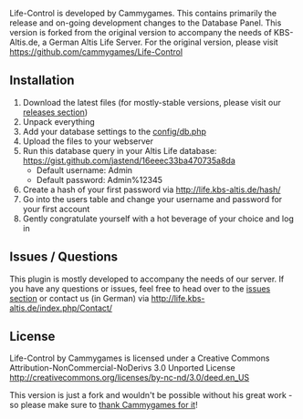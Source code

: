 Life-Control is developed by Cammygames. This contains primarily the release and on-going development changes to the Database Panel. This version is forked from the original version to accompany the needs of KBS-Altis.de, a German Altis Life Server. For the original version, please visit https://github.com/cammygames/Life-Control

## Installation

1. Download the latest files (for mostly-stable versions, please visit our [releases section](https://github.com/jastend/Life-Control/releases/tag/1.0))
2. Unpack everything
3. Add your database settings to the [config/db.php](https://github.com/jastend/Life-Control/blob/master/config/db.php)
3. Upload the files to your webserver
4. Run this database query in your Altis Life database: https://gist.github.com/jastend/16eeec33ba470735a8da
   * Default username: Admin
   * Default password: Admin%12345
6. Create a hash of your first password via http://life.kbs-altis.de/hash/
7. Go into the users table and change your username and password for your first account
8. Gently congratulate yourself with a hot beverage of your choice and log in

## Issues / Questions

This plugin is mostly developed to accompany the needs of our server. If you have any questions or issues, feel free to head over to the [issues section](https://github.com/jastend/Life-Control/issues) or contact us (in German) via http://life.kbs-altis.de/index.php/Contact/

## License

Life-Control by Cammygames is licensed under a Creative Commons Attribution-NonCommercial-NoDerivs 3.0 Unported License
http://creativecommons.org/licenses/by-nc-nd/3.0/deed.en_US

This version is just a fork and wouldn't be possible without his great work - so please make sure to [thank Cammygames for it](http://www.altisliferpg.com/topic/9201-tool-life-control-web-panel-for-altis-life/)!
